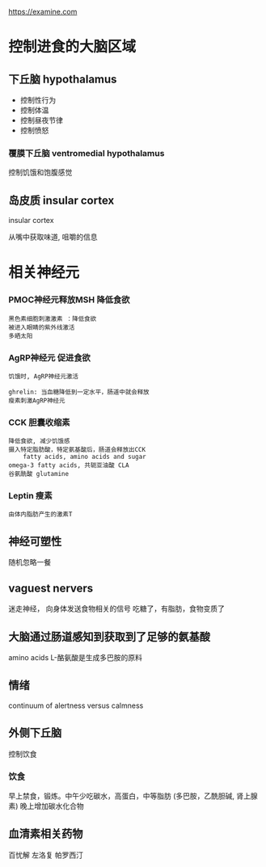 
https://examine.com

# 控制进食的大脑区域

## 下丘脑 hypothalamus
- 控制性行为
- 控制体温
- 控制昼夜节律
- 控制愤怒

### 覆膜下丘脑 ventromedial hypothalamus
控制饥饿和饱腹感觉

## 岛皮质 insular cortex
insular cortex

从嘴中获取味道, 咀嚼的信息

# 相关神经元
### PMOC神经元释放MSH 降低食欲
    黑色素细胞刺激激素 ：降低食欲
    被进入眼睛的紫外线激活
    多晒太阳

### AgRP神经元 促进食欲
    饥饿时, AgRP神经元激活

    ghrelin: 当血糖降低到一定水平，肠道中就会释放
    瘦素刺激AgRP神经元

### CCK 胆囊收缩素
    降低食欲, 减少饥饿感
    摄入特定脂肪酸，特定氨基酸后，肠道会释放出CCK
        fatty acids, amino acids and sugar
    omega-3 fatty acids, 共轭亚油酸 CLA
    谷氨酰酸 glutamine

### Leptin 瘦素
    由体内脂肪产生的激素T

## 神经可塑性
随机忽略一餐

## vaguest nervers
迷走神经， 向身体发送食物相关的信号
吃糖了，有脂肪，食物变质了

## 大脑通过肠道感知到获取到了足够的氨基酸
amino acids
L-酪氨酸是生成多巴胺的原料

## 情绪
continuum of alertness versus calmness

## 外侧下丘脑
控制饮食

### 饮食
早上禁食，锻炼。中午少吃碳水，高蛋白，中等脂肪
(多巴胺，乙酰胆碱, 肾上腺素)
晚上增加碳水化合物

## 血清素相关药物
百忧解 左洛复 帕罗西汀